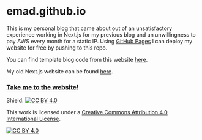 # emad.github.io

This is my personal blog that came about out of an unsatisfactory experience working in Next.js for my previous blog and an unwillingness to pay AWS every month for a static IP. Using [GitHub Pages](https://pages.github.com/)
I can deploy my website for free by pushing to this repo.

You can find template blog code from this website [here](https://github.com/emad-siddiq/emad-siddiq.github.io/tree/main/static/html/blogs/template).


My old Next.js website can be found [here](https://github.com/emad-siddiq/personal_website). 

### [Take me to the website](https://emad-siddiq.github.io)!

Shield: [![CC BY 4.0][cc-by-shield]][cc-by]

This work is licensed under a
[Creative Commons Attribution 4.0 International License][cc-by].

[![CC BY 4.0][cc-by-image]][cc-by]

[cc-by]: http://creativecommons.org/licenses/by/4.0/
[cc-by-image]: https://i.creativecommons.org/l/by/4.0/88x31.png
[cc-by-shield]: https://img.shields.io/badge/License-CC%20BY%204.0-lightgrey.svg
